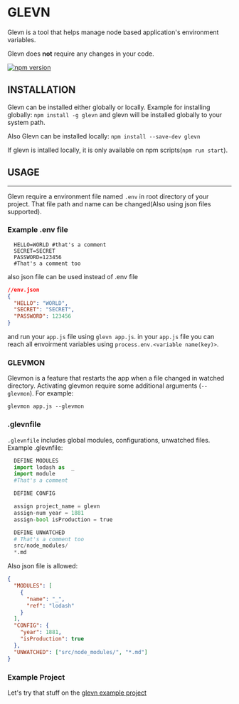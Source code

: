 # GLEVN

Glevn is a tool that helps manage node based application's environment variables.

Glevn does **not** require any changes in your code.

[![npm version](https://badge.fury.io/js/glevn.svg)](https://badge.fury.io/js/glevn)

## INSTALLATION

Glevn can be installed either globally or locally. Example for installing globally:
`npm install -g glevn`
and glevn will be installed globally to your system path.

Also Glevn can be installed locally:
`npm install --save-dev glevn`

If glevn is intalled locally, it is only available on npm scripts(`npm run start`).

## USAGE

---

Glevn require a environment file named `.env` in root directory of your project. That file path and name can be changed(Also using json files supported).

### Example .env file

```env
  HELLO=WORLD #that's a comment
  SECRET=SECRET
  PASSWORD=123456
  #That's a comment too
```

also json file can be used instead of .env file

```json
//env.json
{
  "HELLO": "WORLD",
  "SECRET": "SECRET",
  "PASSWORD": 123456
}
```

and run your `app.js` file using `glevn app.js`. in your `app.js` file you can reach all envoirment variables using `process.env.<variable name(key)>`.

### GLEVMON

Glevmon is a feature that restarts the app when a file changed in watched directory. Activating glevmon require some additional arguments (`--glevmon`). For example:

`glevmon app.js --glevmon`

### .glevnfile

`.glevnfile` includes global modules, configurations, unwatched files. Example .glevnfile:

```python
  DEFINE MODULES
  import lodash as  _
  import module
  #That's a comment

  DEFINE CONFIG

  assign project_name = glevn
  assign-num year = 1881
  assign-bool isProduction = true

  DEFINE UNWATCHED
  # That's a comment too
  src/node_modules/
  *.md

```

Also json file is allowed:

```json
{
  "MODULES": [
    {
      "name": "_",
      "ref": "lodash"
    }
  ],
  "CONFIG": {
    "year": 1881,
    "isProduction": true
  },
  "UNWATCHED": ["src/node_modules/", "*.md"]
}
```

### Example Project

Let's try that stuff on the [glevn example project](http://github.com/ahmetcanozcan/example-glevn)

